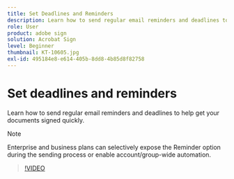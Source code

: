 ```yaml
---
title: Set Deadlines and Reminders
description: Learn how to send regular email reminders and deadlines to help get your documents signed quickly
role: User
product: adobe sign
solution: Acrobat Sign
level: Beginner
thumbnail: KT-10605.jpg
exl-id: 495184e8-e614-405b-8dd8-4b85d8f82758
---
```

# Set deadlines and reminders

Learn how to send regular email reminders and deadlines to help get your documents signed quickly.

>[!NOTE]
>
>Enterprise and business plans can selectively expose the Reminder option during the sending process or enable account/group-wide automation.

>[!VIDEO](https://video.tv.adobe.com/v/3411445quality=12&learn=on&hidetitle=true)
